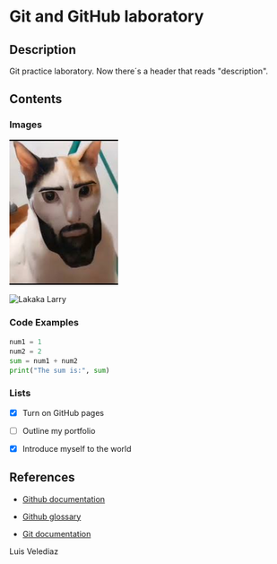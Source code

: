 # Git and GitHub laboratory

<H2> Description </H2>
Git practice laboratory. Now there´s a header that reads "description".

<H2> Contents </H2>
<H3> Images </H3>

![Lakaka](https://github.com/A01029829/git-lab/blob/main/lakaka.jpg?raw=true)

![Lakaka Larry](https://encrypted-tbn0.gstatic.com/images?q=tbn:ANd9GcSt9Pne-YbwAgyM3YuKJRCCF64V7XSilQGMZw&s)

<H3> Code Examples </H3>

```python
num1 = 1
num2 = 2
sum = num1 + num2
print("The sum is:", sum)
```

<H3> Lists </H3>

- [x] Turn on GitHub pages
- [ ] Outline my portfolio
- [x] Introduce myself to the world


<H2> References </H2>

- [Github documentation](https://docs.github.com/en)

- [Github glossary](https://docs.github.com/en/get-started/learning-about-github/github-glossary)

- [Git documentation](https://git-scm.com/doc)

Luis Velediaz

